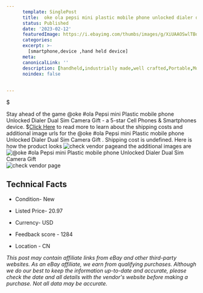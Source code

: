 ```yaml
---
      template: SinglePost
      title:  oke ola pepsi mini plastic mobile phone unlocked dialer dual sim camera gift 
      status: Published
      date: '2023-02-12'
      featuredImage: https://i.ebayimg.com/thumbs/images/g/XiUAAOSwlTBduATT/s-l225.jpg
      categories: 
      excerpt: >-
        [smartphone,device ,hand held device]
      meta:
      canonicalLink: ''
      description: [handheld,industrially made,well crafted,Portable,Mobile,Compact,Convenient,Lightweight,Maneuverable,Man-portable,Miniature,Carriable,Hand-held,Light,Holdable,Transportable,Mobile device,Pocket-sized,On-the-go,Wireless,Cordless,Compact size,Convenient size, smartphone,device ,hand held device]
      noindex: false
      
        
---
```

$

Stay ahead of the game @oke #ola Pepsi mini Plastic mobile phone Unlocked Dialer Dual Sim Camera Gift  - a 5-star Cell Phones & Smartphones device.
$[Click Here](https://www.ebay.com/itm/403477323464?hash=item5df11f5ec8%3Ag%3AXiUAAOSwlTBduATT&mkevt=1&mkcid=1&mkrid=711-53200-19255-0&campid=%253CePNCampaignId%253E&customid=%253CreferenceId%253E&toolid=10049) to read more to learn about the shipping costs and additional image urls for the @oke #ola Pepsi mini Plastic mobile phone Unlocked Dialer Dual Sim Camera Gift . Shipping cost is undefined. Here is how the product looks ![check vendor page](https://i.ebayimg.com/thumbs/images/g/XiUAAOSwlTBduATT/s-l225.jpg)and the additional images are![@oke #ola Pepsi mini Plastic mobile phone Unlocked Dialer Dual Sim Camera Gift ](https://i.ebayimg.com/images/g/XiUAAOSwlTBduATT/s-l960.jpg)![check vendor page](https://origin-galleryplus.ebayimg.com/ws/web/403477323464_2_0_1/225x225.jpg,https://origin-galleryplus.ebayimg.com/ws/web/403477323464_3_0_1/225x225.jpg,https://origin-galleryplus.ebayimg.com/ws/web/403477323464_4_0_1/225x225.jpg,https://origin-galleryplus.ebayimg.com/ws/web/403477323464_5_0_1/225x225.jpg,https://origin-galleryplus.ebayimg.com/ws/web/403477323464_6_0_1/225x225.jpg,https://origin-galleryplus.ebayimg.com/ws/web/403477323464_7_0_1/225x225.jpg,https://origin-galleryplus.ebayimg.com/ws/web/403477323464_8_0_1/225x225.jpg,https://origin-galleryplus.ebayimg.com/ws/web/403477323464_9_0_1/225x225.jpg,https://origin-galleryplus.ebayimg.com/ws/web/403477323464_10_0_1/225x225.jpg,https://origin-galleryplus.ebayimg.com/ws/web/403477323464_11_0_1/225x225.jpg,https://origin-galleryplus.ebayimg.com/ws/web/403477323464_12_0_1/225x225.jpg)



 ## Technical Facts 



     
      

 - Condition- New 


      

 - Listed Price- 20.97 


      

 - Currency- USD 


      

 - Feedback score - 1284 


      

 - Location - CN 


      
      

 *_This post may contain affiliate links from eBay and other third-party websites. As an eBay affiliate, we earn from qualifying purchases. Although we do our best to keep the information up-to-date and accurate, please check the date and all details with the vendor's website before making a purchase. Not all data may be accurate._*






